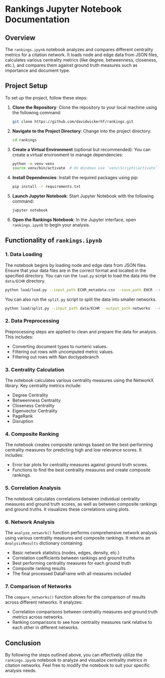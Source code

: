 # Rankings Jupyter Notebook Documentation

## Overview

The `rankings.ipynb` notebook analyzes and compares different centrality metrics for a citation network. It loads node and edge data from JSON files, calculates various centrality metrics (like degree, betweenness, closeness, etc.), and compares them against ground truth measures such as importance and document type.

## Project Setup

To set up the project, follow these steps:

1. **Clone the Repository**:
   Clone the repository to your local machine using the following command:

   ```bash
   git clone https://github.com/davidwickerhf/rankings.git
   ```

2. **Navigate to the Project Directory**:
   Change into the project directory:

   ```bash
   cd rankings
   ```

3. **Create a Virtual Environment** (optional but recommended):
   You can create a virtual environment to manage dependencies:

   ```bash
   python -m venv venv
   source venv/bin/activate  # On Windows use `venv\Scripts\activate`
   ```

4. **Install Dependencies**:
   Install the required packages using pip:

   ```bash
   pip install -r requirements.txt
   ```

5. **Launch Jupyter Notebook**:
   Start Jupyter Notebook with the following command:

   ```bash
   jupyter notebook
   ```

6. **Open the Rankings Notebook**:
   In the Jupyter interface, open `rankings.ipynb` to begin your analysis.

## Functionality of `rankings.ipynb`

### 1. Data Loading

The notebook begins by loading node and edge data from JSON files. Ensure that your data files are in the correct format and located in the specified directory.
You can run the `load.py` script to load the data into the `data/ECHR` directory.

```bash
python load/load.py --input_path ECHR_metadata.csv --save_path EHCR --metadata
```

You can also run the `split.py` script to split the data into smaller networks.

```bash
python load/split.py --input_path data/ECHR --output_path networks  --min_cases 50
```

### 2. Data Preprocessing

Preprocessing steps are applied to clean and prepare the data for analysis. This includes:

- Converting document types to numeric values.
- Filtering out rows with uncomputed metric values.
- Filtering out rows with Nan doctypebranch

### 3. Centrality Calculation

The notebook calculates various centrality measures using the NetworkX library. Key centrality metrics include:

- Degree Centrality
- Betweenness Centrality
- Closeness Centrality
- Eigenvector Centrality
- PageRank
- Disruption

### 4. Composite Ranking

The notebook creates composite rankings based on the best-performing centrality measures for predicting high and low relevance scores. It includes:

- Error bar plots for centrality measures against ground truth scores.
- Functions to find the best centrality measures and create composite rankings.

### 5. Correlation Analysis

The notebook calculates correlations between individual centrality measures and ground truth scores, as well as between composite rankings and ground truths. It visualizes these correlations using plots.

### 6. Network Analysis

The `analyze_network()` function performs comprehensive network analysis using various centrality measures and composite rankings. It returns an `AnalysisResults` dictionary containing:

- Basic network statistics (nodes, edges, density, etc.)
- Correlation coefficients between rankings and ground truths
- Best performing centrality measures for each ground truth
- Composite ranking results
- The final processed DataFrame with all measures included

### 7. Comparison of Networks

The `compare_networks()` function allows for the comparison of results across different networks. It analyzes:

- Correlation comparisons between centrality measures and ground truth metrics across networks.
- Ranking comparisons to see how centrality measures rank relative to each other in different networks.

## Conclusion

By following the steps outlined above, you can effectively utilize the `rankings.ipynb` notebook to analyze and visualize centrality metrics in citation networks. Feel free to modify the notebook to suit your specific analysis needs.
